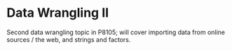 # Data Wrangling II

Second data wrangling topic in P8105; will cover importing data from online sources / the web, and strings and factors.
